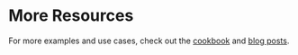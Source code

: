 # More Resources

For more examples and use cases, check out the [cookbook](cookbook_commands.md) and [blog posts](blog/index.md).
